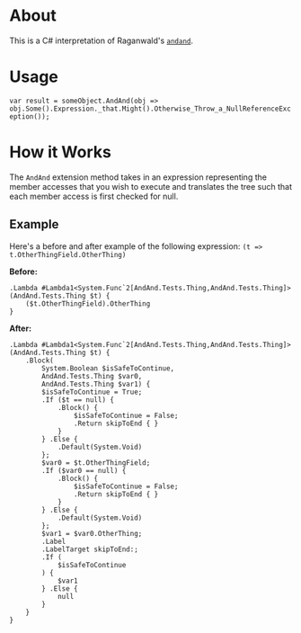 About
=====

This is a C# interpretation of Raganwald's [`andand`][1].

Usage
=====

`var result = someObject.AndAnd(obj => obj.Some().Expression._that.Might().Otherwise_Throw_a_NullReferenceException());`

How it Works
============

The `AndAnd` extension method takes in an expression representing the member accesses that you wish to execute and translates the tree such that each member access is first checked for null.

Example
-------

Here's a before and after example of the following expression: `(t => t.OtherThingField.OtherThing)`

**Before:**

    .Lambda #Lambda1<System.Func`2[AndAnd.Tests.Thing,AndAnd.Tests.Thing]>(AndAnd.Tests.Thing $t) {
        ($t.OtherThingField).OtherThing
    }

**After:**

    .Lambda #Lambda1<System.Func`2[AndAnd.Tests.Thing,AndAnd.Tests.Thing]>(AndAnd.Tests.Thing $t) {
        .Block(
            System.Boolean $isSafeToContinue,
            AndAnd.Tests.Thing $var0,
            AndAnd.Tests.Thing $var1) {
            $isSafeToContinue = True;
            .If ($t == null) {
                .Block() {
                    $isSafeToContinue = False;
                    .Return skipToEnd { }
                }
            } .Else {
                .Default(System.Void)
            };
            $var0 = $t.OtherThingField;
            .If ($var0 == null) {
                .Block() {
                    $isSafeToContinue = False;
                    .Return skipToEnd { }
                }
            } .Else {
                .Default(System.Void)
            };
            $var1 = $var0.OtherThing;
            .Label
            .LabelTarget skipToEnd:;
            .If (
                $isSafeToContinue
            ) {
                $var1
            } .Else {
                null
            }
        }
    }


  [1]: http://andand.rubyforge.org/